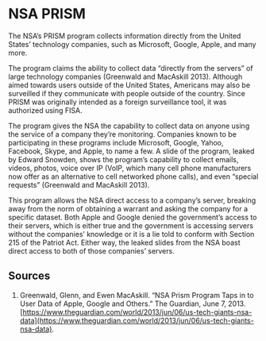 # NSA PRISM
The NSA’s PRISM program collects information directly from the United States’ technology companies, such as Microsoft, Google, Apple, and many more. 

The program claims the ability to collect data “directly from the servers” of large technology companies (Greenwald and MacAskill 2013). Although aimed towards users outside of the United States, Americans may also be surveilled if they communicate with people outside of the country. Since PRISM was originally intended as a foreign surveillance tool, it was authorized using FISA. 

The program gives the NSA the capability to collect data on anyone using the service of a company they’re monitoring. Companies known to be participating in these programs include Microsoft, Google, Yahoo, Facebook, Skype, and Apple, to name a few. A slide of the program, leaked by Edward Snowden, shows the program’s capability to collect emails, videos, photos, voice over IP (VoIP, which many cell phone manufacturers now offer as an alternative to cell networked phone calls), and even “special requests” (Greenwald and MacAskill 2013). 

This program allows the NSA direct access to a company’s server, breaking away from the norm of obtaining a warrant and asking the company for a specific dataset. Both Apple and Google denied the government’s access to their servers, which is either true and the government is accessing servers without the companies’ knowledge or it is a lie told to conform with Section 215 of the Patriot Act. Either way, the leaked slides from the NSA boast direct access to both of those companies’ servers. 

## Sources
1. Greenwald, Glenn, and Ewen MacAskill. “NSA Prism Program Taps in to User Data of Apple, Google and Others.” The Guardian, June 7, 2013. [https://www.theguardian.com/world/2013/jun/06/us-tech-giants-nsa-data](https://www.theguardian.com/world/2013/jun/06/us-tech-giants-nsa-data).